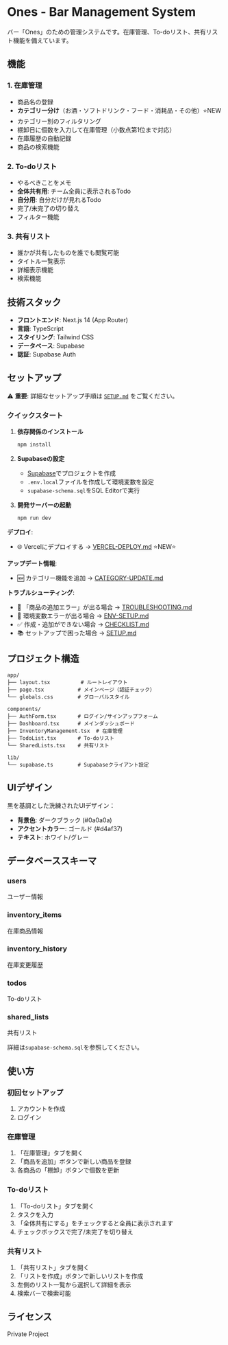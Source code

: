 # Ones - Bar Management System

バー「Ones」のための管理システムです。在庫管理、To-doリスト、共有リスト機能を備えています。

## 機能

### 1. 在庫管理
- 商品名の登録
- **カテゴリー分け**（お酒・ソフトドリンク・フード・消耗品・その他）⭐NEW
- カテゴリー別のフィルタリング
- 棚卸日に個数を入力して在庫管理（小数点第1位まで対応）
- 在庫履歴の自動記録
- 商品の検索機能

### 2. To-doリスト
- やるべきことをメモ
- **全体共有用**: チーム全員に表示されるTodo
- **自分用**: 自分だけが見れるTodo
- 完了/未完了の切り替え
- フィルター機能

### 3. 共有リスト
- 誰かが共有したものを誰でも閲覧可能
- タイトル一覧表示
- 詳細表示機能
- 検索機能

## 技術スタック

- **フロントエンド**: Next.js 14 (App Router)
- **言語**: TypeScript
- **スタイリング**: Tailwind CSS
- **データベース**: Supabase
- **認証**: Supabase Auth

## セットアップ

⚠️ **重要**: 詳細なセットアップ手順は [`SETUP.md`](SETUP.md) をご覧ください。

### クイックスタート

1. **依存関係のインストール**
   ```bash
   npm install
   ```

2. **Supabaseの設定**
   - [Supabase](https://supabase.com/)でプロジェクトを作成
   - `.env.local`ファイルを作成して環境変数を設定
   - `supabase-schema.sql`をSQL Editorで実行

3. **開発サーバーの起動**
   ```bash
   npm run dev
   ```

**デプロイ**:
- 🌐 Vercelにデプロイする → [VERCEL-DEPLOY.md](VERCEL-DEPLOY.md) ⭐NEW⭐

**アップデート情報**:
- 🆕 カテゴリー機能を追加 → [CATEGORY-UPDATE.md](CATEGORY-UPDATE.md)

**トラブルシューティング**: 
- 🚨 「商品の追加エラー」が出る場合 → [TROUBLESHOOTING.md](TROUBLESHOOTING.md)
- 🔧 環境変数エラーが出る場合 → [ENV-SETUP.md](ENV-SETUP.md)
- ✅ 作成・追加ができない場合 → [CHECKLIST.md](CHECKLIST.md)
- 📚 セットアップで困った場合 → [SETUP.md](SETUP.md)

## プロジェクト構造

```
app/
├── layout.tsx          # ルートレイアウト
├── page.tsx           # メインページ（認証チェック）
└── globals.css        # グローバルスタイル

components/
├── AuthForm.tsx       # ログイン/サインアップフォーム
├── Dashboard.tsx      # メインダッシュボード
├── InventoryManagement.tsx  # 在庫管理
├── TodoList.tsx       # To-doリスト
└── SharedLists.tsx    # 共有リスト

lib/
└── supabase.ts        # Supabaseクライアント設定
```

## UIデザイン

黒を基調とした洗練されたUIデザイン：
- **背景色**: ダークブラック (#0a0a0a)
- **アクセントカラー**: ゴールド (#d4af37)
- **テキスト**: ホワイト/グレー

## データベーススキーマ

### users
ユーザー情報

### inventory_items
在庫商品情報

### inventory_history
在庫変更履歴

### todos
To-doリスト

### shared_lists
共有リスト

詳細は`supabase-schema.sql`を参照してください。

## 使い方

### 初回セットアップ
1. アカウントを作成
2. ログイン

### 在庫管理
1. 「在庫管理」タブを開く
2. 「商品を追加」ボタンで新しい商品を登録
3. 各商品の「棚卸」ボタンで個数を更新

### To-doリスト
1. 「To-doリスト」タブを開く
2. タスクを入力
3. 「全体共有にする」をチェックすると全員に表示されます
4. チェックボックスで完了/未完了を切り替え

### 共有リスト
1. 「共有リスト」タブを開く
2. 「リストを作成」ボタンで新しいリストを作成
3. 左側のリスト一覧から選択して詳細を表示
4. 検索バーで検索可能

## ライセンス

Private Project


